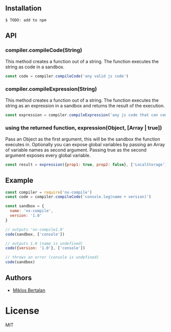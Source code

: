## Installation

```
$ TODO: add to npm
```

## API

### compiler.compileCode(String)

This method creates a function out of a string. The function executes the string as code in a sandbox.

```js
const code = compiler.compileCode('any valid js code')
```

### compiler.compileExpression(String)

This method creates a function out of a string. The function executes the string as an expression in a sandbox and returns the result of the execution.

```js
const expression = compiler.compileExpression('any js code that can come after a return')
```

### using the returned function, expression(Object, [Array | true])

Pass an Object as the first argument, this will be the sandbox the function executes in. Optionally you can expose global variables by passing an Array of variable names as second argument. Passing true as the second argument exposes every global variable.

```js
const result = expression({prop1: true, prop2: false}, ['LocalStorage'])
```

## Example

```js
const compiler = require('nx-compile')
const code = compiler.compileCode('console.log(name + version)')

const sandbox = {
  name: 'nx-compile',
  version: '1.0'
}

// outputs 'nx-compile1.0'
code(sandbox, ['console'])

// outputs 1.0 (name is undefined)
code({version: '1.0'}, ['console'])

// throws an error (console is undefined)
code(sandbox)
```

## Authors

  - [Miklos Bertalan](https://github.com/solkimicreb)

# License

  MIT
